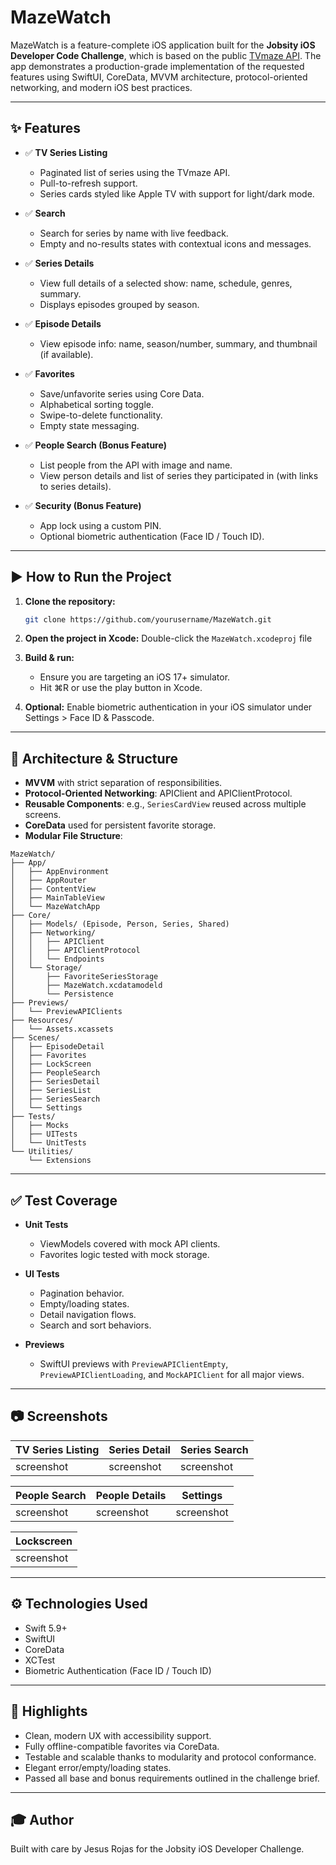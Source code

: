 # MazeWatch

MazeWatch is a feature-complete iOS application built for the **Jobsity iOS Developer Code Challenge**, which is based on the public [TVmaze API](https://www.tvmaze.com/api). The app demonstrates a production-grade implementation of the requested features using SwiftUI, CoreData, MVVM architecture, protocol-oriented networking, and modern iOS best practices.

---

## ✨ Features

- ✅ **TV Series Listing**
  - Paginated list of series using the TVmaze API.
  - Pull-to-refresh support.
  - Series cards styled like Apple TV with support for light/dark mode.

- ✅ **Search**
  - Search for series by name with live feedback.
  - Empty and no-results states with contextual icons and messages.

- ✅ **Series Details**
  - View full details of a selected show: name, schedule, genres, summary.
  - Displays episodes grouped by season.

- ✅ **Episode Details**
  - View episode info: name, season/number, summary, and thumbnail (if available).

- ✅ **Favorites**
  - Save/unfavorite series using Core Data.
  - Alphabetical sorting toggle.
  - Swipe-to-delete functionality.
  - Empty state messaging.

- ✅ **People Search (Bonus Feature)**
  - List people from the API with image and name.
  - View person details and list of series they participated in (with links to series details).

- ✅ **Security (Bonus Feature)**
  - App lock using a custom PIN.
  - Optional biometric authentication (Face ID / Touch ID).

---

## ▶️ How to Run the Project

1. **Clone the repository:**
   ```bash
   git clone https://github.com/yourusername/MazeWatch.git
   ```

2. **Open the project in Xcode:**
   Double-click the `MazeWatch.xcodeproj` file

3. **Build & run:**
   - Ensure you are targeting an iOS 17+ simulator.
   - Hit ⌘R or use the play button in Xcode.

4. **Optional:** Enable biometric authentication in your iOS simulator under Settings > Face ID & Passcode.

---

## 🔁 Architecture & Structure

- **MVVM** with strict separation of responsibilities.
- **Protocol-Oriented Networking**: APIClient and APIClientProtocol.
- **Reusable Components**: e.g., `SeriesCardView` reused across multiple screens.
- **CoreData** used for persistent favorite storage.
- **Modular File Structure**:

```
MazeWatch/
├── App/
│   ├── AppEnvironment
│   ├── AppRouter
│   ├── ContentView
│   ├── MainTableView
│   └── MazeWatchApp
├── Core/
│   ├── Models/ (Episode, Person, Series, Shared)
│   ├── Networking/
│   │   ├── APIClient
│   │   ├── APIClientProtocol
│   │   └── Endpoints
│   └── Storage/
│       ├── FavoriteSeriesStorage
│       ├── MazeWatch.xcdatamodeld
│       └── Persistence
├── Previews/
│   └── PreviewAPIClients
├── Resources/
│   └── Assets.xcassets
├── Scenes/
│   ├── EpisodeDetail
│   ├── Favorites
│   ├── LockScreen
│   ├── PeopleSearch
│   ├── SeriesDetail
│   ├── SeriesList
│   ├── SeriesSearch
│   └── Settings
├── Tests/
│   ├── Mocks
│   ├── UITests
│   └── UnitTests
└── Utilities/
    └── Extensions
```

---

## ✅ Test Coverage

- **Unit Tests**
  - ViewModels covered with mock API clients.
  - Favorites logic tested with mock storage.

- **UI Tests**
  - Pagination behavior.
  - Empty/loading states.
  - Detail navigation flows.
  - Search and sort behaviors.

- **Previews**
  - SwiftUI previews with `PreviewAPIClientEmpty`, `PreviewAPIClientLoading`, and `MockAPIClient` for all major views.

---

## 📷 Screenshots

| TV Series Listing | Series Detail | Series Search |
|-------------------|----------------|----------------|
| screenshot | screenshot | screenshot |

| People Search | People Details | Settings |
|-------------------|----------------|----------------|
| screenshot | screenshot | screenshot |

| Lockscreen |
|-------------------|
| screenshot |

---

## ⚙ Technologies Used

- Swift 5.9+
- SwiftUI
- CoreData
- XCTest
- Biometric Authentication (Face ID / Touch ID)

---

## 🌟 Highlights

- Clean, modern UX with accessibility support.
- Fully offline-compatible favorites via CoreData.
- Testable and scalable thanks to modularity and protocol conformance.
- Elegant error/empty/loading states.
- Passed all base and bonus requirements outlined in the challenge brief.

---

## 🎓 Author

Built with care by Jesus Rojas for the Jobsity iOS Developer Challenge.
